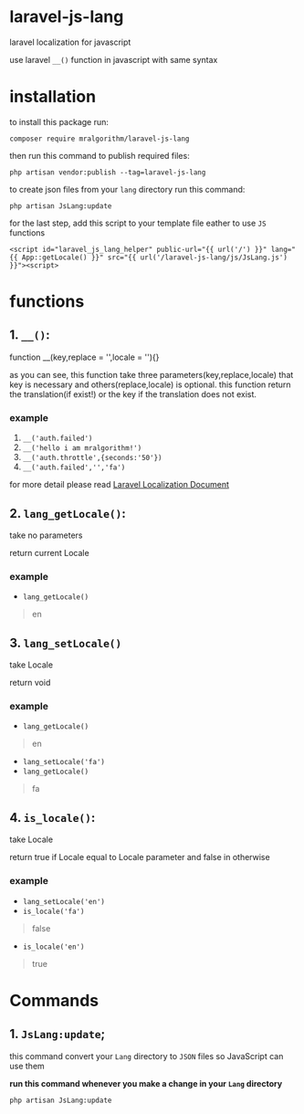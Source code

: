 # laravel-js-lang
laravel localization for javascript

use laravel `__()` function in javascript with same syntax

# installation
to install this package run:
```
composer require mralgorithm/laravel-js-lang
```
then run this command to publish required files:
```
php artisan vendor:publish --tag=laravel-js-lang
```
to create json files from your `lang` directory run this command:
```
php artisan JsLang:update
```
for the last step, add this script to your template file eather to use `JS` functions
```
<script id="laravel_js_lang_helper" public-url="{{ url('/') }}" lang="{{ App::getLocale() }}" src="{{ url('/laravel-js-lang/js/JsLang.js') }}"><script>
```
# functions
## 1. `__()`:
function __(key,replace = '',locale = ''){}

as you can see, this function take three parameters(key,replace,locale) that key is necessary and others(replace,locale) is optional.
this function return the translation(if exist!) or the key if the translation does not exist.

### example

1. `__('auth.failed')`
2. `__('hello i am mralgorithm!')`
3. `__('auth.throttle',{seconds:'50'})`
4. `__('auth.failed','','fa')`

for more detail please read [Laravel Localization Document](https://laravel.com/docs/9.x/localization)

## 2. `lang_getLocale()`:
take no parameters

return current Locale

### example
- `lang_getLocale()`
> en


## 3. `lang_setLocale()`
take Locale

return void

### example
- `lang_getLocale()`
> en
- `lang_setLocale('fa')`
- `lang_getLocale()`
> fa

## 4. `is_locale()`:
take Locale

return true if Locale equal to Locale parameter and false in otherwise

### example 
- `lang_setLocale('en')`
- `is_locale('fa')`
> false
- `is_locale('en')`
> true

# Commands
## 1. `JsLang:update`;
this command convert your `Lang` directory to `JSON` files so JavaScript can use them

**run this command whenever you make a change in your `Lang` directory**

`php artisan JsLang:update`

